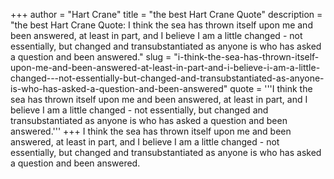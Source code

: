 +++
author = "Hart Crane"
title = "the best Hart Crane Quote"
description = "the best Hart Crane Quote: I think the sea has thrown itself upon me and been answered, at least in part, and I believe I am a little changed - not essentially, but changed and transubstantiated as anyone is who has asked a question and been answered."
slug = "i-think-the-sea-has-thrown-itself-upon-me-and-been-answered-at-least-in-part-and-i-believe-i-am-a-little-changed---not-essentially-but-changed-and-transubstantiated-as-anyone-is-who-has-asked-a-question-and-been-answered"
quote = '''I think the sea has thrown itself upon me and been answered, at least in part, and I believe I am a little changed - not essentially, but changed and transubstantiated as anyone is who has asked a question and been answered.'''
+++
I think the sea has thrown itself upon me and been answered, at least in part, and I believe I am a little changed - not essentially, but changed and transubstantiated as anyone is who has asked a question and been answered.
